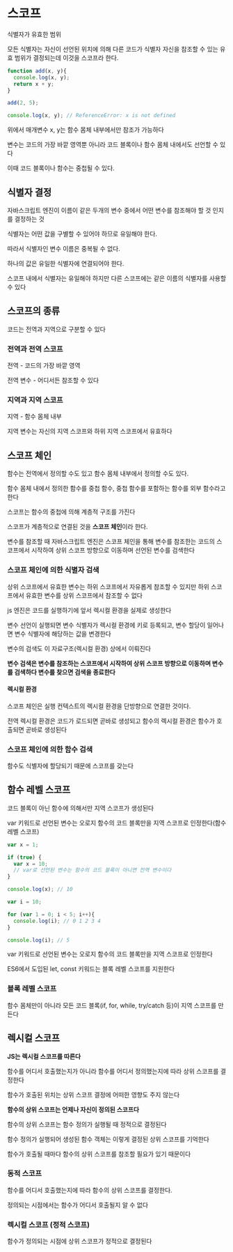 # 스코프

식별자가 유효한 범위

모든 식별자는 자신이 선언된 위치에 의해 다른 코드가 식별자 자신을 참조할 수 있는 유효 범위가 결정되는데 이것을 스코프라 한다.

```js
function add(x, y){
  console.log(x, y);
  return x + y;
}

add(2, 5);

console.log(x, y); // ReferenceError: x is not defined
```

위에서 매개변수 x, y는 함수 몸체 내부에서만 참조가 가능하다

변수는 코드의 가장 바깥 영역뿐 아니라 코드 블록이나 함수 몸체 내에서도 선언할 수 있다

이때 코드 블록이나 함수는 중첩될 수 있다.

## 식별자 결정

자바스크립트 엔진이 이름이 같은 두개의 변수 중에서 어떤 변수를 참조해야 할 것 인지를 결정하는 것

식별자는 어떤 값을 구별할 수 있어야 하므로 유일해야 한다.

따라서 식별자인 변수 이름은 중복될 수 없다.

하나의 값은 유일한 식별자에 연결되어야 한다.

스코프 내에서 식별자는 유일해야 하지만 다른 스코프에는 같은 이름의 식별자를 사용할 수 있다

## 스코프의 종류

코드는 전역과 지역으로 구분할 수 있다

### 전역과 전역 스코프

전역 - 코드의 가장 바깥 영역

전역 변수 - 어디서든 참조할 수 있다

### 지역과 지역 스코프

지역 - 함수 몸체 내부

지역 변수는 자신의 지역 스코프와 하위 지역 스코프에서 유효하다

## 스코프 체인

함수는 전역에서 정의할 수도 있고 함수 몸체 내부에서 정의할 수도 있다.

함수 몸체 내에서 정의한 함수를 중첩 함수, 중첩 함수를 포함하는 함수를 외부 함수라고 한다

스코프는 함수의 중첩에 의해 계층적 구조를 가진다

스코프가 계층적으로 연결된 것을 **스코프 체인**이라 한다.

변수를 참조할 때 자바스크립트 엔진은 스코프 체인을 통해 변수를 참조한는 코드의 스코프에서 시작하여 상위 스코프 방향으로 이동하며 선언된 변수를 검색한다

### 스코프 체인에 의한 식별자 검색

상위 스코프에서 유효한 변수는 하위 스코프에서 자유롭게 참조할 수 있지만 하위 스코프에서 유효한 변수를 상위 스코프에서 참조할 수 없다

js 엔진은 코드를 실행하기에 앞서 렉시컬 환경을 실제로 생성한다

변수 선언이 실행되면 변수 식별자가 렉시컬 환경에 키로 등록되고, 변수 할당이 일어나면 변수 식별자에 해당하는 값을 변경한다

변수의 검색도 이 자료구조(렉시컬 환경) 상에서 이뤄진다

**변수 검색은 변수를 참조하는 스코프에서 시작하여 상위 스코프 방향으로 이동하며 변수를 검색하다 변수를 찾으면 검색을 종료한다**

#### 렉시컬 환경

스코프 체인은 실행 컨텍스트의 렉시컬 환경을 단방향으로 연결한 것이다.

전역 렉시컬 환경은 코드가 로드되면 곧바로 생성되고 함수의 렉시컬 환경은 함수가 호출되면 곧바로 생성된다

### 스코프 체인에 의한 함수 검색

함수도 식별자에 할당되기 때문에 스코프를 갖는다

## 함수 레벨 스코프

코드 블록이 아닌 함수에 의해서만 지역 스코프가 생성된다

var 키워드로 선언된 변수는 오로지 함수의 코드 블록만을 지역 스코프로 인정한다(함수 레벨 스코프)

```js
var x = 1;

if (true) {
  var x = 10; 
  // var로 선언된 변수는 함수의 코드 블록이 아니면 전역 변수이다
}

console.log(x); // 10
```

```js
var i = 10;

for (var 1 = 0; i < 5; i++){
  console.log(i); // 0 1 2 3 4
}

console.log(i); // 5
```

var 키워드로 선언된 변수는 오로지 함수의 코드 블록만을 지역 스코프로 인정한다

ES6에서 도입된 let, const 키워드는 블록 레벨 스코프를 지원한다

### 블록 레벨 스코프

함수 몸체만이 아니라 모든 코드 블록(if, for, while, try/catch 등)이 지역 스코프를 만든다

## 렉시컬 스코프

**JS는 렉시컬 스코프를 따른다**

함수를 어디서 호출했는지가 아니라 함수를 어디서 정의했는지에 따라 상위 스코프를 결정한다

함수가 호출된 위치는 상위 스코프 결정에 어떠한 영향도 주지 않는다

**함수의 상위 스코프는 언제나 자신이 정의된 스코프다**

함수의 상위 스코프는 함수 정의가 실행될 때 정적으로 결정된다

함수 정의가 실행되어 생성된 함수 객체는 이렇게 결정된 상위 스코프를 기억한다

함수가 호출될 때마다 함수의 상위 스코프를 참조할 필요가 있기 때문이다

### 동적 스코프

함수를 어디서 호출했는지에 따라 함수의 상위 스코프를 결정한다.

정의되는 시점에서는 함수가 어디서 호출될지 알 수 없다

### 렉시컬 스코프 (정적 스코프)

함수가 정의되는 시점에 상위 스코프가 정적으로 결정된다